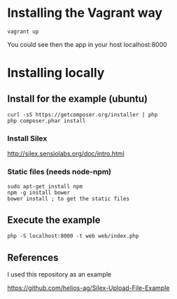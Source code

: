 # Installing the Vagrant way

    vagrant up

You could see then the app in your host localhost:8000

# Installing locally

## Install for the example (ubuntu)

    curl -sS https://getcomposer.org/installer | php
    php composer.phar install

### Install Silex

http://silex.sensiolabs.org/doc/intro.html

### Static files (needs node-npm)

    sudo apt-get install npm
    npm -g install bower
    bower install ; to get the static files

## Execute the example

    php -S localhost:8000 -t web web/index.php

## References

I used this repository as an example

https://github.com/helios-ag/Silex-Upload-File-Example
